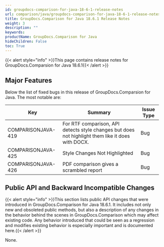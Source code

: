 ```yaml
---
id: groupdocs-comparison-for-java-18-6-1-release-notes
url: comparison/java/groupdocs-comparison-for-java-18-6-1-release-notes
title: GroupDocs.Comparison for Java 18.6.1 Release Notes
weight: 3
description: ""
keywords:
productName: GroupDocs.Comparison for Java
hideChildren: False
toc: True
---
```


{{< alert style="info" >}}This page contains release notes for GroupDocs.Comparsion for Java 18.6.1{{< /alert >}}

## Major Features

Below the list of fixed bugs in this release of GroupDocs.Comparsion for Java. The most notable are:

| Key                | Summary                                                                                           | Issue Type |
| ------------------ | ------------------------------------------------------------------------------------------------- | ---------- |
| COMPARISONJAVA-419 | For RTF comparison, API detects style changes but does not highlight them like it does with DOCX. | Bug        |
| COMPARISONJAVA-425 | Style Changes Not Highlighted                                                                     | Bug        |
| COMPARISONJAVA-426 | PDF comparison gives a scrambled report                                                           | Bug        |

## Public API and Backward Incompatible Changes

{{< alert style="info" >}}This section lists public API changes that were introduced in GroupDocs.Comparison for Java 18.6.1. It includes not only new and obsoleted public methods, but also a description of any changes in the behavior behind the scenes in GroupDocs.Comparison which may affect existing code. Any behavior introduced that could be seen as a regression and modifies existing behavior is especially important and is documented here.{{< /alert >}}

None.
